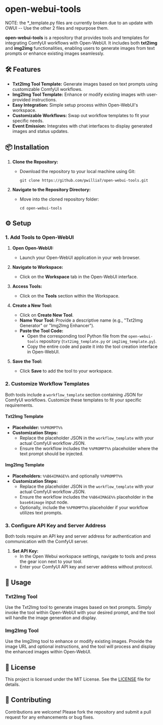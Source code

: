 # open-webui-tools

NOTE: the *_template.py files are currently broken due to an update with OWUI -- Use the other 2 files and repurpose them. 

**open-webui-tools** is a repository that provides tools and templates for integrating ComfyUI workflows with Open-WebUI. It includes both **txt2img** and **img2img** functionalities, enabling users to generate images from text prompts or enhance existing images seamlessly.

## 🛠️ Features

- **Txt2Img Tool Template:** Generate images based on text prompts using customizable ComfyUI workflows.
- **Img2Img Tool Template:** Enhance or modify existing images with user-provided instructions.
- **Easy Integration:** Simple setup process within Open-WebUI's workspace.
- **Customizable Workflows:** Swap out workflow templates to fit your specific needs.
- **Event Emission:** Integrates with chat interfaces to display generated images and status updates.

## 📦 Installation

1. **Clone the Repository:**
   - Download the repository to your local machine using Git:
     ```
     git clone https://github.com/pwillia7/open-webui-tools.git
     ```
   
2. **Navigate to the Repository Directory:**
   - Move into the cloned repository folder:
     ```
     cd open-webui-tools
     ```

## ⚙️ Setup

### 1. Add Tools to Open-WebUI

1. **Open Open-WebUI:**
   - Launch your Open-WebUI application in your web browser.

2. **Navigate to Workspace:**
   - Click on the **Workspace** tab in the Open-WebUI interface.

3. **Access Tools:**
   - Click on the **Tools** section within the Workspace.

4. **Create a New Tool:**
   - Click on **Create New Tool**.
   - **Name Your Tool:** Provide a descriptive name (e.g., "Txt2Img Generator" or "Img2Img Enhancer").
   - **Paste the Tool Code:**
     - Open the corresponding tool Python file from the `open-webui-tools` repository (`txt2img_template.py` or `img2img_template.py`).
     - Copy the entire code and paste it into the tool creation interface in Open-WebUI.

5. **Save the Tool:**
   - Click **Save** to add the tool to your workspace.

### 2. Customize Workflow Templates

Both tools include a `workflow_template` section containing JSON for ComfyUI workflows. Customize these templates to fit your specific requirements.

#### Txt2Img Template

- **Placeholder:** `%%PROMPT%%`
- **Customization Steps:**
  - Replace the placeholder JSON in the `workflow_template` with your actual ComfyUI workflow JSON.
  - Ensure the workflow includes the `%%PROMPT%%` placeholder where the text prompt should be injected.

#### Img2Img Template

- **Placeholders:** `%%B64IMAGE%%` and optionally `%%PROMPT%%`
- **Customization Steps:**
  - Replace the placeholder JSON in the `workflow_template` with your actual ComfyUI workflow JSON.
  - Ensure the workflow includes the `%%B64IMAGE%%` placeholder in the `base64image` input node.
  - Optionally, include the `%%PROMPT%%` placeholder if your workflow utilizes text prompts.

### 3. Configure API Key and Server Address

Both tools require an API key and server address for authentication and communication with the ComfyUI server.

1. **Set API Key:**
   - In the Open Webui workspace settings, navigate to tools and press the gear icon next to your tool. 
   - Enter your ComfyUI API key and server address without protocol. 
   
## 🚀 Usage

### Txt2Img Tool

Use the Txt2Img tool to generate images based on text prompts. Simply invoke the tool within Open-WebUI with your desired prompt, and the tool will handle the image generation and display.

### Img2Img Tool

Use the Img2Img tool to enhance or modify existing images. Provide the image URL and optional instructions, and the tool will process and display the enhanced images within Open-WebUI.

## 📄 License

This project is licensed under the MIT License. See the [LICENSE](LICENSE) file for details.

## 🤝 Contributing

Contributions are welcome! Please fork the repository and submit a pull request for any enhancements or bug fixes.
